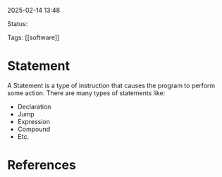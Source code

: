 2025-02-14 13:48 

Status:

Tags: [[software]] 

# Statement

A Statement is a type of instruction that causes the program to perform some action. There are many types of statements like:
- Declaration
- Jump
- Expression
- Compound
- Etc. 
# References


